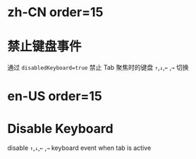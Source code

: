 # zh-CN order=15

# 禁止键盘事件

通过 `disabledKeyboard=true` 禁止 Tab 聚焦时的键盘 `↑`,`↓`,`←` ,`→` 切换

# en-US order=15

# Disable Keyboard

disable `↑`,`↓`,`←` ,`→` keyboard event when tab is active

